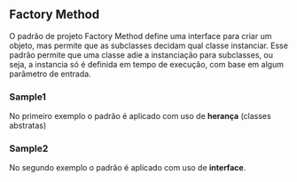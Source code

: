 ## Factory Method

O padrão de projeto Factory Method define uma interface para criar um objeto, mas permite que as subclasses decidam qual classe instanciar. Esse padrão permite que uma classe adie a instanciação para subclasses, ou seja, a instancia só é definida em tempo de execução, com base em algum parâmetro de entrada.

### Sample1

No primeiro exemplo o padrão é aplicado com uso de **herança** (classes abstratas)


### Sample2

No segundo exemplo o padrão é aplicado com uso de **interface**.